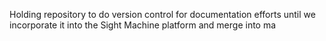 Holding repository to do version control for documentation efforts until we incorporate it into the Sight Machine platform and merge into ma
